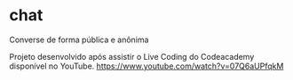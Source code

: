 # chat
Converse de forma pública e anônima

Projeto desenvolvido após assistir o Live Coding do Codeacademy disponível no YouTube.
https://www.youtube.com/watch?v=07Q6aUPfqkM
